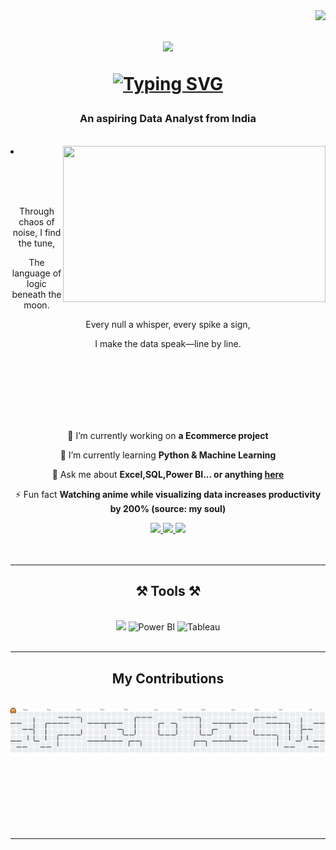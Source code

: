 <img align="right" src="https://visitor-badge.laobi.icu/badge?page_id=sino-datagenius.sino-datagenius" />

<h1 align="center">
    <img src="https://readme-typing-svg.herokuapp.com/?font=Righteous&size=35&center=true&vCenter=true&width=500&height=70&duration=4000&lines=Hi+There!+👋;+I'm+Kanhu+Charan!;" />


<div align="center">

[![Typing SVG](https://readme-typing-svg.herokuapp.com?font=Righteous&size=35&center=true&vCenter=true&width=500&height=70&duration=4000&lines=Welcome+to+my+Profile)](https://git.io/typing-svg)
<body>
  <center>

</h1>

<h3 align="center"> An aspiring Data Analyst from India </h3>
<br/>




  <div align="center">
<img src="https://static.wixstatic.com/media/3e99b9_f53a1cab95ae4dfd938a1bf6a1a62f49~mv2.gif" align="right" width="420" height="250">
  </div>
<li>

<br><br><br>
<div>
    <div align="center">
       <p>Through chaos of noise, I find the tune,</p>
      <p>The language of logic beneath the moon.</p>
       <p>Every null a whisper, every spike a sign,</p>
        <p>I make the data speak—line by line.</p>
<br/>
<br/>
<br/>
<br/>
<br/>
<br/>

<div align="center">
 
 🔭 I’m currently working on **a Ecommerce project**
 
 🌱 I’m currently learning **Python & Machine Learning**

💬 Ask me about **Excel,SQL,Power BI... or anything [here](https://github.com/sino-datagenius/sino-datagenius7/issues)**

⚡ Fun fact **Watching anime while visualizing data increases productivity by 200% (source: my soul)**

 </div>
 
<div align="center"> 
  <a href="mailto:kanhucharan.connect@gmail.com">
    <img src="https://img.shields.io/badge/Gmail-333333?style=for-the-badge&logo=gmail&logoColor=red" />
  </a>
  <a href="https://linkedin.com/in/kanhu-dataexpert" target="_blank">
    <img src="https://img.shields.io/badge/LinkedIn-0077B5?style=for-the-badge&logo=linkedin&logoColor=white" target="_blank" />
  </a>
  <a href="https://github.com/sino-datagenius" target="_blank">
     <img src="https://img.shields.io/badge/Portfolio-FF5722?style=for-the-badge&logo=todoist&logoColor=white" target="_blank" /> <!-- sqlite, safari, google-chrome are other good icon options -->
  </a>
</div>
<br/>
<br/>

 <hr/>
 
<h2 align="center">⚒️ Tools ⚒️</h2>
<br/>
<div align="center">
    <img src="https://skillicons.dev/icons?i=vscode,mysql,postgresql,sqlite,git,notion,python" />
    <!-- <img src="https://skillicons.dev/icons?i=python,notion,mysql" /><br> -->
    <!-- Power BI -->
  <img src="https://img.icons8.com/color/48/000000/power-bi.png" alt="Power BI" height="50"/>
  <!-- Tableau -->
  <img src="https://img.icons8.com/color/48/000000/tableau-software.png" alt="Tableau" height="40"/>

</div>

<br/>
<hr/>

<div align="center">
  <h2> My Contributions </h2>
  <br>

<picture>
  <source media="(prefers-color-scheme: dark)" srcset="https://raw.githubusercontent.com/sino-datagenius/sino-datagenius/output/pacman-contribution-graph-dark.svg">
  <source media="(prefers-color-scheme: light)" srcset="https://raw.githubusercontent.com/sino-datagenius/sino-datagenius/output/pacman-contribution-graph.svg">
  <img alt="pacman contribution graph" src="https://raw.githubusercontent.com/sino-datagenius/sino-datagenius/output/pacman-contribution-graph.svg">
</picture>



  <br/><br/><br/>
</div>

<!-- <hr/>

<h2 align="center">⚡ Stats ⚡</h2>
<br>
<div align=center>
  <img width=390 src="https://github-readme-streak-stats-salesp07.vercel.app/?user=salesp07&count_private=true&theme=react&border_radius=10" alt="streak stats"/>
  <img width=390 src="https://github-readme-stats-salesp07.vercel.app/api?username=salesp07&count_private=true&show_icons=true&theme=react&rank_icon=github&border_radius=10" alt="readme stats" />
  <br/>
  <img width=325 align="center" src="https://github-readme-stats-salesp07.vercel.app/api/top-langs/?username=salesp07&hide=HTML&langs_count=8&layout=compact&theme=react&border_radius=10&size_weight=0.5&count_weight=0.5&exclude_repo=github-readme-stats" alt="top langs" />
</div>

<br/><br/>

<hr/> -->

<br/>

<!-- <div align="center">
<a href='https://ko-fi.com/V7V4RAK9C' target='_blank'><img height='64' style='border:0px;height:64px;' src='https://storage.ko-fi.com/cdn/kofi1.png?v=3' border='0' alt='Buy Me a Coffee at ko-fi.com' /></a>
</div> -->

<br/>

<hr/>

<br/>
